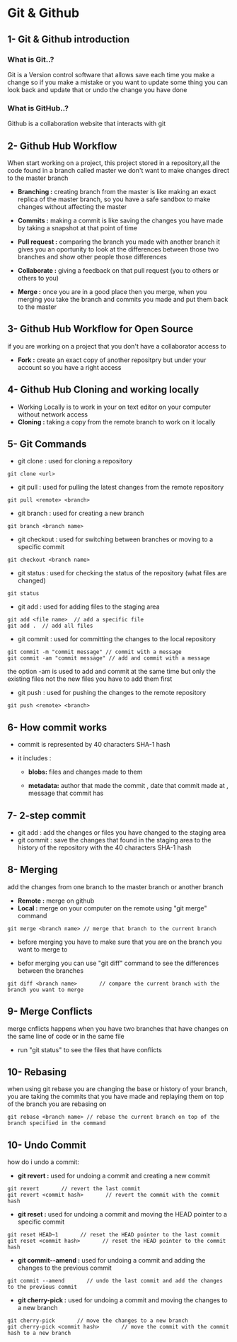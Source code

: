 # Git & Github

## 1- Git & Github introduction

### What is Git..?

Git is a Version control software that allows save each time you make a change so if you make a mistake or you want to update some thing you can look back and update that or undo the change you have done

### What is GitHub..?

Github is a collaboration website that interacts with git

## 2- Github Hub Workflow

When start working on a project, this project stored in a repository,all the code found in a branch called master we don't want to make changes direct to the master branch

- **Branching :**
  creating branch from the master is like making an exact replica of the master branch, so you have a safe sandbox to make changes without affecting the master

- **Commits :**
  making a commit is like saving the changes you have made by taking a snapshot at that point of time

- **Pull request :**
  comparing the branch you made with another branch it gives you an oportunity to look at the differences between those two branches and show other people those differences

- **Collaborate :**
  giving a feedback on that pull request (you to others or others to you)

- **Merge :**
  once you are in a good place then you merge, when you merging you take the branch and commits you made and put them back to the master

## 3- Github Hub Workflow for Open Source

if you are working on a project that you don't have a collaborator access to

- **Fork :**
  create an exact copy of another repositpry but under your account so you have a right access

## 4- Github Hub Cloning and working locally

- Working Locally is to work in your on text editor on your computer without network access
- **Cloning :**
  taking a copy from the remote branch to work on it locally

## 5- Git Commands

- git clone : used for cloning a repository

```
git clone <url>
```

- git pull : used for pulling the latest changes from the remote repository

```
git pull <remote> <branch>
```

- git branch : used for creating a new branch

```
git branch <branch name>
```

- git checkout : used for switching between branches or moving to a specific commit

```
git checkout <branch name>
```

- git status : used for checking the status of the repository (what files are changed)

```
git status
```

- git add : used for adding files to the staging area

```
git add <file name>  // add a specific file
git add .  // add all files
```

- git commit : used for committing the changes to the local repository

```
git commit -m "commit message" // commit with a message
git commit -am "commit message" // add and commit with a message
```

the option -am is used to add and commit at the same time but only the existing files not the new files you have to add them first

- git push : used for pushing the changes to the remote repository

```
git push <remote> <branch>
```

## 6- How commit works

- commit is represented by 40 characters SHA-1 hash
- it includes :

  - **blobs:** files and changes made to them

  - **metadata:** author that made the commit , date that commit made at , message that commit has

## 7- 2-step commit

- git add : add the changes or files you have changed to the staging area
- git commit : save the changes that found in the staging area to the history of the repository with the 40 characters SHA-1 hash

## 8- Merging

add the changes from one branch to the master branch or another branch

- **Remote :** merge on github
- **Local :** merge on your computer on the remote using "git merge" command

```
git merge <branch name> // merge that branch to the current branch
```

- before merging you have to make sure that you are on the branch you want to merge to

- befor merging you can use "git diff" command to see the differences between the branches

```
git diff <branch name>       // compare the current branch with the branch you want to merge
```

## 9- Merge Conflicts

merge cnflicts happens when you have two branches that have changes on the same line of code or in the same file

- run "git status" to see the files that have conflicts

## 10- Rebasing

when using git rebase you are changing the base or history of your branch, you are taking the commits that you have made and replaying them on top of the branch you are rebasing on

```
git rebase <branch name> // rebase the current branch on top of the branch specified in the command
```

## 10- Undo Commit

how do i undo a commit:

- **git revert :** used for undoing a commit and creating a new commit

```
git revert       // revert the last commit
git revert <commit hash>       // revert the commit with the commit hash
```

- **git reset :** used for undoing a commit and moving the HEAD pointer to a specific commit

```
git reset HEAD~1       // reset the HEAD pointer to the last commit
git reset <commit hash>       // reset the HEAD pointer to the commit hash
```

- **git commit--amend :** used for undoing a commit and adding the changes to the previous commit

```
git commit --amend       // undo the last commit and add the changes to the previous commit
```

- **git cherry-pick :** used for undoing a commit and moving the changes to a new branch

```
git cherry-pick       // move the changes to a new branch
git cherry-pick <commit hash>       // move the commit with the commit hash to a new branch
```
